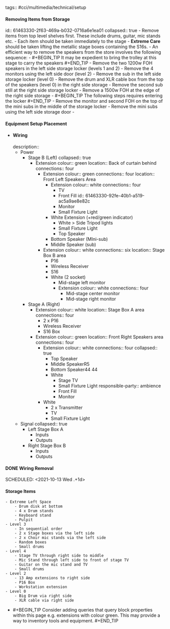 tags:: #cci/multimedia/technical/setup

#### Removing Items from Storage
id:: 61463330-2f63-469a-b032-0716a6e1ea01
collapsed:: true
	- Remove items from top level shelves first. These include drums, guitar, mic stands etc.
	- Each item should be taken immediately to the stage
	- **Extreme Care** should be taken lifting the metallic stage boxes containing the S16s.
	- An efficient way to remove the speakers from the store involves the following sequence:
		- #+BEGIN_TIP
		  It may be expedient to bring the trolley at this stage to carry the speakers
		  #+END_TIP
		- Remove the two 1200w FOH speakers in the left side storage locker (levels 1 and 2)
		- Remove the 4 monitors using the left side door (level 2)
		- Remove the sub in the left side storage locker (level 0)
		- Remove the drum and XLR cable box from the top of the speakers (level 0) in the right side storage
		- Remove the second sub still at the right side storage locker
		- Remove a 1500w FOH at the edge of the right side storage
		- #+BEGIN_TIP
		  The following steps requires entering the locker
		  #+END_TIP
		- Remove the monitor and second FOH on the top of the mini subs in the middle of the storage locker
		- Remove the mini subs using the left side storage door
	-
#### Equipment Setup Placement
- #### Wiring
  description::
	- Power
		- Stage B (Left)
		  collapsed:: true
			- Extension
			  colour:: green
			  location:: Back of curtain behind
			  connections:: four
				- Extension
				  colour:: green
				  connections:: four
				  location:: Front Left Speakers Area
					- Extension
					  colour:: white
					  connections:: four
						- TV
						- Front Fill
						  id:: 61463330-92fe-40b1-a519-ac5a9ae8e82c
						- Monitor
						- Small Fixture Light
					- White Extension (+red/green indicator)
						- White > Side Tripod lights
						- Small Fixture Light
						- Top Speaker
					- Bottom Speaker (MIni-sub)
					- Middle Speaker (sub)
				- Extension 
				  colour:: white
				  connections:: six
				  location:: Stage Box B area
					- P16
					- Wireless Receiver
					- S16
					- White (2 socket)
						- Mid-stage left monitor
						- Extension
						  colour:: white
						  connections:: four
							- Mid-stage center monitor
							- Mid-stage right monitor
		- Stage A (Right)
			- Extension
			  colour:: white
			  location:: Stage Box A area
			  connections:: four
				- 2 x P16
				- Wireless Receiver
				- S16 Box
			- Extension
			  colour:: green
			  location:: Front Right Speakers area
			  connections:: four
				- Extension
				  colour:: white
				  connections:: four
				  collapsed:: true
					- Top Speaker
					- Middle SpeakerR5
					- Bottom Speaker44 44
					- White
						- Stage TV
						- Small Fixture Light
						  responsible-party:: ambience
						- Front Fill
						- Monitor
				- White
					- 2 x Transmitter
					- TV
					- Small Fixture Light
	- Signal
	  collapsed:: true
		- Left Stage Box A
			- Inputs
			- Outputs
		- Right Stage Box B
			- Inputs
			- Outputs
#### DONE Wiring Removal
SCHEDULED: <2021-10-13 Wed .+1d>
#### Storage Items
	- Extreme Left Space
		- Drum disk at bottom
		- 4 x Drum stands
		- Keyboard stand
		- Pulpit
	- Level 3
		- In sequential order
		- 2 x Stage boxes via the left side
		- 2 x Choir mic stands via the left side
		- Random boxes
		- Small drums
	- Level 4
		- Stage TV through right side to middle
		- Mic Stand through left side to front of stage TV
		- Guitar on the mic stand and TV
		- Small drums
	- Level 2
		- 13 Amp extensions to right side
		- P16 Box
		- Workstation extension
	- Level 0
		- Big Drum via right side
		- XLR cable via right side
- #+BEGIN_TIP
  Consider adding queries that query block properties within this page e.g. extensions with colour green. This may provide a way to inventory tools and equipment.
  #+END_TIP
